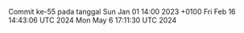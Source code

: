 Commit ke-55 pada tanggal Sun Jan 01 14:00 2023 +0100
Fri Feb 16 14:43:06 UTC 2024
Mon May  6 17:11:30 UTC 2024
